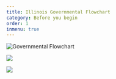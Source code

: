 ```yaml
---
title: Illinois Governmental Flowchart
category: Before you begin
order: 1
inmenu: true
---
```

![Governmental Flowchart](/img/flowchart.png)

![](/img/screen-shot-2018-11-20-at-9.11.32-pm.png)

![](/img/screen-shot-2018-11-20-at-9.18.00-pm.png)
